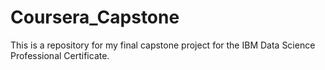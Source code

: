 # Coursera_Capstone
This is a repository for my final capstone project for the IBM Data Science Professional Certificate.
